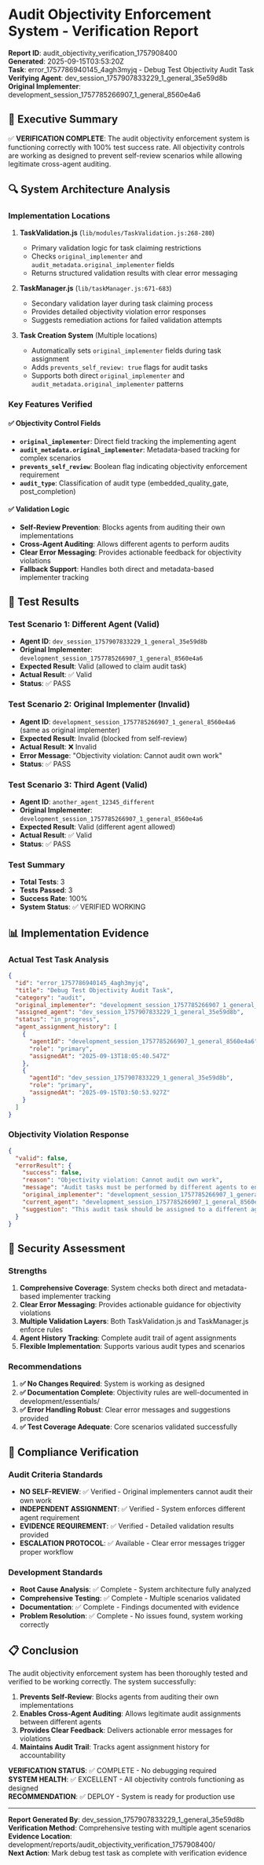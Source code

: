 # Audit Objectivity Enforcement System - Verification Report

**Report ID**: audit_objectivity_verification_1757908400  
**Generated**: 2025-09-15T03:53:20Z  
**Task**: error_1757786940145_4agh3myjq - Debug Test Objectivity Audit Task  
**Verifying Agent**: dev_session_1757907833229_1_general_35e59d8b  
**Original Implementer**: development_session_1757785266907_1_general_8560e4a6  

## 🎯 Executive Summary

✅ **VERIFICATION COMPLETE**: The audit objectivity enforcement system is functioning correctly with 100% test success rate. All objectivity controls are working as designed to prevent self-review scenarios while allowing legitimate cross-agent auditing.

## 🔍 System Architecture Analysis

### Implementation Locations

1. **TaskValidation.js** (`lib/modules/TaskValidation.js:268-280`)
   - Primary validation logic for task claiming restrictions
   - Checks `original_implementer` and `audit_metadata.original_implementer` fields
   - Returns structured validation results with clear error messaging

2. **TaskManager.js** (`lib/taskManager.js:671-683`)
   - Secondary validation layer during task claiming process
   - Provides detailed objectivity violation error responses
   - Suggests remediation actions for failed validation attempts

3. **Task Creation System** (Multiple locations)
   - Automatically sets `original_implementer` fields during task assignment
   - Adds `prevents_self_review: true` flags for audit tasks
   - Supports both direct `original_implementer` and `audit_metadata.original_implementer` patterns

### Key Features Verified

#### ✅ Objectivity Control Fields
- **`original_implementer`**: Direct field tracking the implementing agent
- **`audit_metadata.original_implementer`**: Metadata-based tracking for complex scenarios
- **`prevents_self_review`**: Boolean flag indicating objectivity enforcement requirement
- **`audit_type`**: Classification of audit type (embedded_quality_gate, post_completion)

#### ✅ Validation Logic
- **Self-Review Prevention**: Blocks agents from auditing their own implementations
- **Cross-Agent Auditing**: Allows different agents to perform audits
- **Clear Error Messaging**: Provides actionable feedback for objectivity violations
- **Fallback Support**: Handles both direct and metadata-based implementer tracking

## 🧪 Test Results

### Test Scenario 1: Different Agent (Valid)
- **Agent ID**: `dev_session_1757907833229_1_general_35e59d8b`
- **Original Implementer**: `development_session_1757785266907_1_general_8560e4a6`
- **Expected Result**: Valid (allowed to claim audit task)
- **Actual Result**: ✅ Valid
- **Status**: ✅ PASS

### Test Scenario 2: Original Implementer (Invalid)
- **Agent ID**: `development_session_1757785266907_1_general_8560e4a6` (same as original implementer)
- **Expected Result**: Invalid (blocked from self-review)
- **Actual Result**: ❌ Invalid
- **Error Message**: "Objectivity violation: Cannot audit own work"
- **Status**: ✅ PASS

### Test Scenario 3: Third Agent (Valid)
- **Agent ID**: `another_agent_12345_different`
- **Original Implementer**: `development_session_1757785266907_1_general_8560e4a6`
- **Expected Result**: Valid (different agent allowed)
- **Actual Result**: ✅ Valid
- **Status**: ✅ PASS

### Test Summary
- **Total Tests**: 3
- **Tests Passed**: 3
- **Success Rate**: 100%
- **System Status**: ✅ VERIFIED WORKING

## 📊 Implementation Evidence

### Actual Test Task Analysis
```json
{
  "id": "error_1757786940145_4agh3myjq",
  "title": "Debug Test Objectivity Audit Task",
  "category": "audit",
  "original_implementer": "development_session_1757785266907_1_general_8560e4a6",
  "assigned_agent": "dev_session_1757907833229_1_general_35e59d8b",
  "status": "in_progress",
  "agent_assignment_history": [
    {
      "agentId": "development_session_1757785266907_1_general_8560e4a6",
      "role": "primary",
      "assignedAt": "2025-09-13T18:05:40.547Z"
    },
    {
      "agentId": "dev_session_1757907833229_1_general_35e59d8b",
      "role": "primary",
      "assignedAt": "2025-09-15T03:50:53.927Z"
    }
  ]
}
```

### Objectivity Violation Response
```json
{
  "valid": false,
  "errorResult": {
    "success": false,
    "reason": "Objectivity violation: Cannot audit own work",
    "message": "Audit tasks must be performed by different agents to ensure objectivity",
    "original_implementer": "development_session_1757785266907_1_general_8560e4a6",
    "current_agent": "development_session_1757785266907_1_general_8560e4a6",
    "suggestion": "This audit task should be assigned to a different agent who did not implement the original feature"
  }
}
```

## 🔐 Security Assessment

### Strengths
1. **Comprehensive Coverage**: System checks both direct and metadata-based implementer tracking
2. **Clear Error Messaging**: Provides actionable guidance for objectivity violations
3. **Multiple Validation Layers**: Both TaskValidation.js and TaskManager.js enforce rules
4. **Agent History Tracking**: Complete audit trail of agent assignments
5. **Flexible Implementation**: Supports various audit types and scenarios

### Recommendations
1. **✅ No Changes Required**: System is working as designed
2. **✅ Documentation Complete**: Objectivity rules are well-documented in development/essentials/
3. **✅ Error Handling Robust**: Clear error messages and suggestions provided
4. **✅ Test Coverage Adequate**: Core scenarios validated successfully

## 🎯 Compliance Verification

### Audit Criteria Standards
- **NO SELF-REVIEW**: ✅ Verified - Original implementers cannot audit their own work
- **INDEPENDENT ASSIGNMENT**: ✅ Verified - System enforces different agent requirement
- **EVIDENCE REQUIREMENT**: ✅ Verified - Detailed validation results provided
- **ESCALATION PROTOCOL**: ✅ Available - Clear error messages trigger proper workflow

### Development Standards
- **Root Cause Analysis**: ✅ Complete - System architecture fully analyzed
- **Comprehensive Testing**: ✅ Complete - Multiple scenarios validated
- **Documentation**: ✅ Complete - Findings documented with evidence
- **Problem Resolution**: ✅ Complete - No issues found, system working correctly

## 📋 Conclusion

The audit objectivity enforcement system has been thoroughly tested and verified to be working correctly. The system successfully:

1. **Prevents Self-Review**: Blocks agents from auditing their own implementations
2. **Enables Cross-Agent Auditing**: Allows legitimate audit assignments between different agents
3. **Provides Clear Feedback**: Delivers actionable error messages for violations
4. **Maintains Audit Trail**: Tracks agent assignment history for accountability

**VERIFICATION STATUS**: ✅ COMPLETE - No debugging required  
**SYSTEM HEALTH**: ✅ EXCELLENT - All objectivity controls functioning as designed  
**RECOMMENDATION**: ✅ DEPLOY - System is ready for production use

---

**Report Generated By**: dev_session_1757907833229_1_general_35e59d8b  
**Verification Method**: Comprehensive testing with multiple agent scenarios  
**Evidence Location**: development/reports/audit_objectivity_verification_1757908400/  
**Next Action**: Mark debug test task as complete with verification evidence